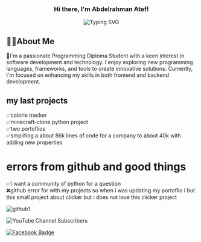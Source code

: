 
<h3 align="center">
Hi there, I'm Abdelrahman Atef! 


</h3>
<!-- Typing SVG by DenverCoder1 https://github.com/DenverCoder1/readme-typing-svg -->
<p align="center">
<img src="https://readme-typing-svg.herokuapp.com?font=Fira+Code&pause=1000&color=64F7C9&random=false&width=435&lines=welcome+to+my+profile" alt="Typing SVG" </a>
</p>
<h2>🙋‍♂️About Me</h2>
🚀I'm a passionate Programming Diploma Student with a keen interest in software development and technology. I enjoy exploring new programming languages, frameworks, and tools to create innovative solutions. Currently, I'm focused on enhancing my skills in both frontend and backend development.

<h2>my last projects</h2>
✅calorie tracker<br>
✅minecraft-clone python project<br>
✅two portoflios<br>
✅smplifing a about 86k lines of code for a company to about 40k with adding new properties<br>
<h1>errors from github and good things</h1>
✅i want a community of python for a question<br>
❌github error for with my projects so when i was updating my portoflio i but this small project about clicker but i does not love this clicker project

![github1](https://github.com/doubleA125/doubleA125/assets/171048131/cbc36572-ce3a-40eb-b4a6-36e13f5cd6b1)

<img alt="YouTube Channel Subscribers" src="https://img.shields.io/youtube/channel/subscribers/https%3A%2F%2Fwww.youtube.com%2F%40shadowWolf_return"/> 



<a href="https://www.facebook.com/abdelrahman.atef.9026" target="_blank"><img src="https://img.shields.io/badge/Facebook-%231877F2.svg?style=for-the-badge&logo=Facebook&logoColor=white" alt="Facebook Badge"/></a>


